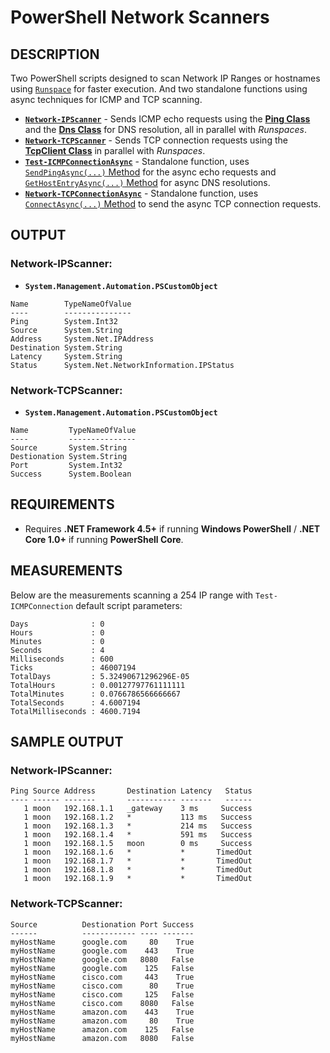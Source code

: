 # PowerShell Network Scanners

## DESCRIPTION
Two PowerShell scripts designed to scan Network IP Ranges or hostnames using [`Runspace`](https://docs.microsoft.com/en-us/dotnet/api/system.management.automation.runspaces.runspace?view=powershellsdk-7.0.0) for faster execution. And two standalone functions using async techniques for ICMP and TCP scanning.

- [__`Network-IPScanner`__](https://github.com/santysq/Network-IPScanner/blob/main/Network-IPScanner.ps1) - Sends ICMP echo requests using the [__Ping Class__](https://docs.microsoft.com/en-us/dotnet/api/system.net.networkinformation.ping?view=net-6.0) and the [__Dns Class__](https://docs.microsoft.com/en-us/dotnet/api/system.net.dns?view=net-6.0) for DNS resolution, all in parallel with _Runspaces_.
- [__`Network-TCPScanner`__](https://github.com/santysq/Network-IPScanner/blob/main/Network-TCPScanner.ps1) - Sends TCP connection requests using the [__TcpClient Class__](https://docs.microsoft.com/en-us/dotnet/api/system.net.sockets.tcpclient?view=net-6.0) in parallel with _Runspaces_.
- [__`Test-ICMPConnectionAsync`__](https://github.com/santysq/PowerShell-Network-Scanners/blob/main/Test-ICMPConnectionAsync.ps1) - Standalone function, uses [`SendPingAsync(...)` Method](https://docs.microsoft.com/en-us/dotnet/api/system.net.networkinformation.ping.sendpingasync?view=net-6.0) for the async echo requests and [`GetHostEntryAsync(...)` Method](https://docs.microsoft.com/en-us/dotnet/api/system.net.dns.gethostentryasync?view=net-6.0#system-net-dns-gethostentryasync(system-net-ipaddress)) for async DNS resolutions.
- [__`Network-TCPConnectionAsync`__](https://github.com/santysq/PowerShell-Network-Scanners/blob/main/Network-TCPScanner.ps1) - Standalone function, uses [`ConnectAsync(...)` Method](https://docs.microsoft.com/en-us/dotnet/api/system.net.sockets.tcpclient.connectasync?view=net-6.0#system-net-sockets-tcpclient-connectasync(system-net-ipaddress-system-int32)) to send the async TCP connection requests.

## OUTPUT

### Network-IPScanner:

- __```System.Management.Automation.PSCustomObject```__

```
Name        TypeNameOfValue
----        ---------------
Ping        System.Int32
Source      System.String
Address     System.Net.IPAddress
Destination System.String
Latency     System.String
Status      System.Net.NetworkInformation.IPStatus
```

### Network-TCPScanner:

- __```System.Management.Automation.PSCustomObject```__

```
Name         TypeNameOfValue
----         ---------------
Source       System.String
Destionation System.String
Port         System.Int32
Success      System.Boolean
```

## REQUIREMENTS
- Requires __.NET Framework 4.5+__ if running __Windows PowerShell__ / __.NET Core 1.0+__ if running __PowerShell Core__.


## MEASUREMENTS

Below are the measurements scanning a 254 IP range with `Test-ICMPConnection` default script parameters:

```
Days              : 0
Hours             : 0
Minutes           : 0
Seconds           : 4
Milliseconds      : 600
Ticks             : 46007194
TotalDays         : 5.32490671296296E-05
TotalHours        : 0.00127797761111111
TotalMinutes      : 0.0766786566666667
TotalSeconds      : 4.6007194
TotalMilliseconds : 4600.7194
```

## SAMPLE OUTPUT

### Network-IPScanner:

```
Ping Source Address       Destination Latency   Status
---- ------ -------       ----------- -------   ------
   1 moon   192.168.1.1   _gateway    3 ms     Success
   1 moon   192.168.1.2   *           113 ms   Success
   1 moon   192.168.1.3   *           214 ms   Success
   1 moon   192.168.1.4   *           591 ms   Success
   1 moon   192.168.1.5   moon        0 ms     Success
   1 moon   192.168.1.6   *           *       TimedOut
   1 moon   192.168.1.7   *           *       TimedOut
   1 moon   192.168.1.8   *           *       TimedOut
   1 moon   192.168.1.9   *           *       TimedOut
```

### Network-TCPScanner:

```
Source          Destionation Port Success
------          ------------ ---- -------
myHostName      google.com     80    True
myHostName      google.com    443    True
myHostName      google.com   8080   False
myHostName      google.com    125   False
myHostName      cisco.com     443    True
myHostName      cisco.com      80    True
myHostName      cisco.com     125   False
myHostName      cisco.com    8080   False
myHostName      amazon.com    443    True
myHostName      amazon.com     80    True
myHostName      amazon.com    125   False
myHostName      amazon.com   8080   False
```
